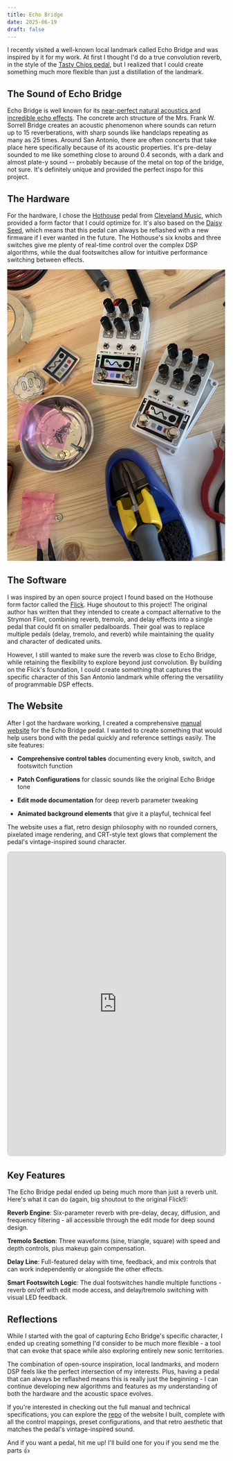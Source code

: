 ```yaml
---
title: Echo Bridge
date: 2025-06-19
draft: false
---
```


I recently visited a well-known local landmark called Echo Bridge and was inspired by it for my work. At first I thought I'd do a true convolution reverb, in the style of the [Tasty Chips pedal](https://www.perfectcircuit.com/tasty-chips-integral.html), but I realized that I could create something much more flexible than just a distillation of the landmark.

## The Sound of Echo Bridge

Echo Bridge is well known for its [near-perfect natural acoustics and incredible echo effects](https://texashighways.com/culture/arts-entertainment/in-appreciation-of-echo-bridge-the-coolest-music-venue-in-texas/). The concrete arch structure of the Mrs. Frank W. Sorrell Bridge creates an acoustic phenomenon where sounds can return up to 15 reverberations, with sharp sounds like handclaps repeating as many as 25 times. Around San Antonio, there are often concerts that take place here specifically because of its acoustic properties. It's pre-delay sounded to me like something close to around 0.4 seconds, with a dark and almost plate-y sound -- probably because of the metal on top of the bridge, not sure. It's definitely unique and provided the perfect inspo for this project.

## The Hardware

For the hardware, I chose the [Hothouse](https://github.com/clevelandmusicco) pedal from [Cleveland Music](https://clevelandmusicco.com/), which provided a form factor that I could optimize for. It's also based on the [Daisy Seed](https://electro-smith.com/products/daisy-seed?variant=45234245140772), which means that this pedal can always be reflashed with a new firmware if I ever wanted in the future. The Hothouse's six knobs and three switches give me plenty of real-time control over the complex DSP algorithms, while the dual footswitches allow for intuitive performance switching between effects.

![Image Description](/images/IMG_3755.jpeg)
## The Software

I was inspired by an open source project I found based on the Hothouse form factor called the [Flick](https://github.com/joulupukki/hothouse-effects/tree/main/src/Flick). Huge shoutout to this project! The original author has written that they intended to create a compact alternative to the Strymon Flint, combining reverb, tremolo, and delay effects into a single pedal that could fit on smaller pedalboards. Their goal was to replace multiple pedals (delay, tremolo, and reverb) while maintaining the quality and character of dedicated units.

However, I still wanted to make sure the reverb was close to Echo Bridge, while retaining the flexibility to explore beyond just convolution. By building on the Flick's foundation, I could create something that captures the specific character of this San Antonio landmark while offering the versatility of programmable DSP effects.

## The Website

After I got the hardware working, I created a comprehensive [manual website](https://echobridge.lufs.audio) for the Echo Bridge pedal. I wanted to create something that would help users bond with the pedal quickly and reference settings easily. The site features:

- **Comprehensive control tables** documenting every knob, switch, and footswitch function
    
- **Patch Configurations** for classic sounds like the original Echo Bridge tone
    
- **Edit mode documentation** for deep reverb parameter tweaking
    
- **Animated background elements** that give it a playful, technical feel
    
The website uses a flat, retro design philosophy with no rounded corners, pixelated image rendering, and CRT-style text glows that complement the pedal's vintage-inspired sound character.

<iframe src="https://echobridge.lufs.audio/" 
        width="100%" 
        height="700" 
        title="Echo Bridge Guitar Effects - LUFS Audio" 
        style="border: 1px solid #ccc; border-radius: 8px;"
        loading="lazy">
</iframe>

## Key Features

The Echo Bridge pedal ended up being much more than just a reverb unit. Here's what it can do (again, big shoutout to the original Flick!):

**Reverb Engine**: Six-parameter reverb with pre-delay, decay, diffusion, and frequency filtering - all accessible through the edit mode for deep sound design.

**Tremolo Section**: Three waveforms (sine, triangle, square) with speed and depth controls, plus makeup gain compensation.

**Delay Line**: Full-featured delay with time, feedback, and mix controls that can work independently or alongside the other effects.

**Smart Footswitch Logic**: The dual footswitches handle multiple functions - reverb on/off with edit mode access, and delay/tremolo switching with visual LED feedback.

## Reflections

While I started with the goal of capturing Echo Bridge's specific character, I ended up creating something I'd consider to be much more flexible - a tool that can evoke that space while also exploring entirely new sonic territories.

The combination of open-source inspiration, local landmarks, and modern DSP feels like the perfect intersection of my interests. Plus, having a pedal that can always be reflashed means this is really just the beginning - I can continue developing new algorithms and features as my understanding of both the hardware and the acoustic space evolves.

If you're interested in checking out the full manual and technical specifications, you can explore the [repo](https://github.com/danialrami/echo-bridge-manual) of the website I built, complete with all the control mappings, preset configurations, and that retro aesthetic that matches the pedal's vintage-inspired sound. 

And if you want a pedal, hit me up! I'll build one for you if you send me the parts 👍